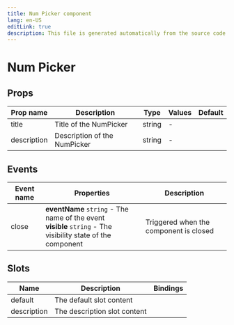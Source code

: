 ```yaml
---
title: Num Picker component
lang: en-US
editLink: true
description: This file is generated automatically from the source code. Changes made here will be lost.
---
```


# Num Picker

<!--@include: ./numPicker.doc.md-->

## Props

| Prop name   | Description                  | Type   | Values | Default |
| ----------- | ---------------------------- | ------ | ------ | ------- |
| title       | Title of the NumPicker       | string | -      |         |
| description | Description of the NumPicker | string | -      |         |

## Events

| Event name | Properties                                                                                                      | Description                            |
| ---------- | --------------------------------------------------------------------------------------------------------------- | -------------------------------------- |
| close      | **eventName** `string` - The name of the event<br/>**visible** `string` - The visibility state of the component | Triggered when the component is closed |

## Slots

| Name        | Description                  | Bindings |
| ----------- | ---------------------------- | -------- |
| default     | The default slot content     |          |
| description | The description slot content |          |
